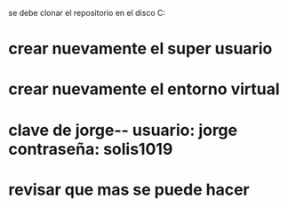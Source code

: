 se debe clonar el repositorio en el disco C:
# crear nuevamente el super usuario
# crear nuevamente el entorno virtual
# clave de jorge-- usuario: jorge contraseña: solis1019

# revisar que mas se puede hacer